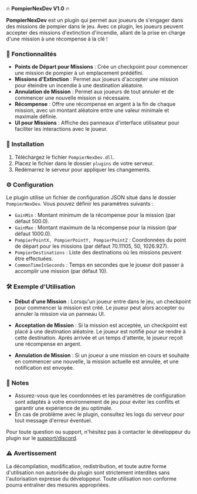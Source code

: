 🔥 **PompierNexDev V1.0** 🔥

**PompierNexDev** est un plugin qui permet aux joueurs de s'engager dans des missions de pompier dans le jeu. Avec ce plugin, les joueurs peuvent accepter des missions d'extinction d'incendie, allant de la prise en charge d'une mission à une récompense à la clé !

### 🔧 **Fonctionnalités**

- **Points de Départ pour Missions** : Crée un checkpoint pour commencer une mission de pompier à un emplacement prédéfini.
- **Missions d'Extinction** : Permet aux joueurs d'accepter une mission pour éteindre un incendie à une destination aléatoire.
- **Annulation de Mission** : Permet aux joueurs de tout annuler et de commencer une nouvelle mission si nécessaire.
- **Récompense** : Offre une récompense en argent à la fin de chaque mission, avec un montant aléatoire entre une valeur minimale et maximale définie.
- **UI pour Missions** : Affiche des panneaux d'interface utilisateur pour faciliter les interactions avec le joueur.

### 🔌 **Installation**

1. Téléchargez le fichier `PompierNexDev.dll`.
2. Placez le fichier dans le dossier `plugins` de votre serveur.
3. Redémarrez le serveur pour appliquer les changements.

### ⚙️ **Configuration**

Le plugin utilise un fichier de configuration JSON situé dans le dossier `PompierNexDev`. Vous pouvez définir les paramètres suivants :

- `GainMin` : Montant minimum de la récompense pour la mission (par défaut 500.0).
- `GainMax` : Montant maximum de la récompense pour la mission (par défaut 1000.0).
- `PompierPointX, PompierPointY, PompierPointZ` : Coordonnées du point de départ pour les missions (par défaut 70.11105, 50, 1026.927).
- `PompierDestinations` : Liste des destinations où les missions peuvent être effectuées.
- `CommonTimeInSeconds` : Temps en secondes que le joueur doit passer à accomplir une mission (par défaut 10).

### 🛠️ **Exemple d'Utilisation**

- **Début d'une Mission** :
  Lorsqu'un joueur entre dans le jeu, un checkpoint pour commencer la mission est créé. Le joueur peut alors accepter ou annuler la mission via un panneau UI.

- **Acceptation de Mission** :
  Si la mission est acceptée, un checkpoint est placé à une destination aléatoire. Le joueur est notifié pour se rendre à cette destination. Après arrivée et un temps d'attente, le joueur reçoit une récompense en argent.

- **Annulation de Mission** :
  Si un joueur a une mission en cours et souhaite en commencer une nouvelle, la mission actuelle est annulée, et une notification est envoyée.

### 📜 **Notes**

- Assurez-vous que les coordonnées et les paramètres de configuration sont adaptés à votre environnement de jeu pour éviter les conflits et garantir une expérience de jeu optimale.
- En cas de problème avec le plugin, consultez les logs du serveur pour tout message d'erreur éventuel.

Pour toute question ou support, n'hésitez pas à contacter le développeur du plugin sur le [support/discord](https://discord.gg/GZbwrPNYrS).

### ⚠️ **Avertissement**

La décompilation, modification, redistribution, et toute autre forme d'utilisation non autorisée du plugin sont strictement interdites sans l'autorisation expresse du développeur. Toute utilisation non conforme pourra entraîner des mesures appropriées.
